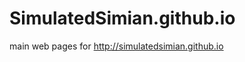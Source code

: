 SimulatedSimian.github.io
=========================

main web pages for http://simulatedsimian.github.io 
